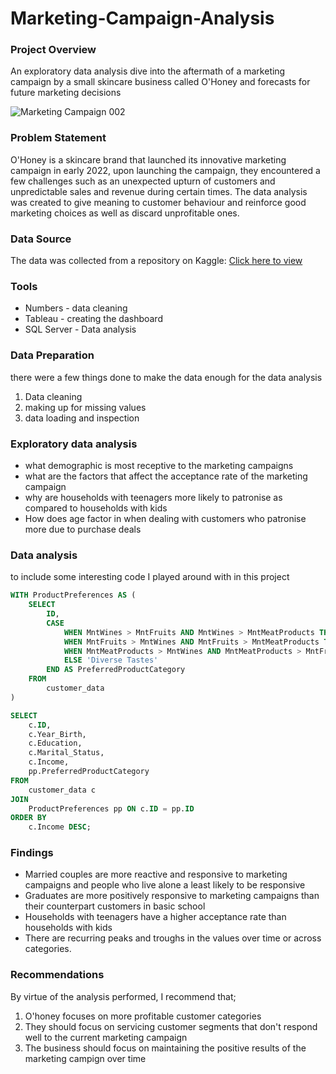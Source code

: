 # Marketing-Campaign-Analysis


### Project Overview

An exploratory data analysis dive into the aftermath of a marketing campaign by a small skincare business called O'Honey and forecasts for future marketing decisions



![‎Marketing Campaign ‎002](https://github.com/fireball777/Marketing-Campaign-Analysis/assets/147949298/b570decf-0986-42e5-9fda-081716efd215)


### Problem Statement

O'Honey is a skincare brand that launched its innovative marketing campaign in early 2022, upon launching the campaign, they encountered a few challenges such as an unexpected upturn of customers and unpredictable sales and revenue during certain times. The data analysis was created to give meaning to customer behaviour and reinforce good marketing choices as well as discard unprofitable ones.

### Data Source

The data was collected from a repository on Kaggle: [Click here to view]( https://www.kaggle.com/datasets/shashankshukla123123/marketing-campaign/data)

### Tools

- Numbers - data cleaning 
- Tableau - creating the dashboard
- SQL Server - Data analysis

### Data Preparation

there were a few things done to make the data enough for the data analysis 

1. Data cleaning
2. making up for missing values
3. data loading and inspection

### Exploratory data analysis

- what demographic is most receptive to the marketing campaigns
- what are the factors that affect the acceptance rate of the marketing campaign
- why are households with teenagers more likely to patronise as compared to households with kids
- How does age factor in when dealing with customers who patronise more due to purchase deals

### Data analysis 

to include some interesting code I played around with in this project 

```sql
WITH ProductPreferences AS (
    SELECT
        ID,
        CASE
            WHEN MntWines > MntFruits AND MntWines > MntMeatProducts THEN 'Wine Lover'
            WHEN MntFruits > MntWines AND MntFruits > MntMeatProducts THEN 'Fruit Enthusiast'
            WHEN MntMeatProducts > MntWines AND MntMeatProducts > MntFruits THEN 'Meat Lover'
            ELSE 'Diverse Tastes'
        END AS PreferredProductCategory
    FROM
        customer_data
)

SELECT
    c.ID,
    c.Year_Birth,
    c.Education,
    c.Marital_Status,
    c.Income,
    pp.PreferredProductCategory
FROM
    customer_data c
JOIN
    ProductPreferences pp ON c.ID = pp.ID
ORDER BY
    c.Income DESC;
```

### Findings 

- Married couples are more reactive and responsive to marketing campaigns and people who live alone a least likely to be responsive
- Graduates are more positively responsive to marketing campaigns than their counterpart customers in basic school
- Households with teenagers have a higher acceptance rate than households with kids
- There are recurring peaks and troughs in the values over time or across categories.

### Recommendations

By virtue of the analysis performed, I recommend that;

1. O'honey focuses on more profitable customer categories
2. They should focus on servicing customer segments that don't respond well to the current marketing campaign
3. The business should focus on maintaining the positive results of the marketing campign over time

### 
